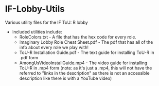 # IF-Lobby-Utils
Various utility files for the IF ToU: R lobby

- Included utilities include:
  - RoleColors.txt - A file that has the hex code for every role.
  - Imaginary Lobby Role Cheat Sheet.pdf - The pdf that has all of the info about every role we play with!
  - ToU-R Installation Guide.pdf - The text guide for installing ToU-R in .pdf form
  - AmongUsVideoInstallGuide.mp4 - The video guide for installing ToU-R in .mp4 form (note: as it's just a .mp4, this will not have the referred to "links in the description" as there is not an accessible description like there is with a YouTube video)